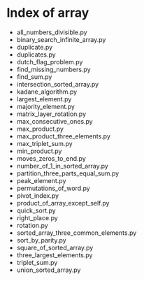 # Index of array

* all_numbers_divisible.py
* binary_search_infinite_array.py
* duplicate.py
* duplicates.py
* dutch_flag_problem.py
* find_missing_numbers.py
* find_sum.py
* intersection_sorted_array.py
* kadane_algorithm.py
* largest_element.py
* majority_element.py
* matrix_layer_rotation.py
* max_consecutive_ones.py
* max_product.py
* max_product_three_elements.py
* max_triplet_sum.py
* min_product.py
* moves_zeros_to_end.py
* number_of_1_in_sorted_array.py
* partition_three_parts_equal_sum.py
* peak_element.py
* permutations_of_word.py
* pivot_index.py
* product_of_array_except_self.py
* quick_sort.py
* right_place.py
* rotation.py
* sorted_array_three_common_elements.py
* sort_by_parity.py
* square_of_sorted_array.py
* three_largest_elements.py
* triplet_sum.py
* union_sorted_array.py
